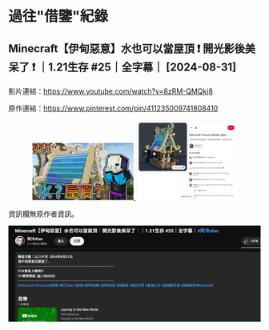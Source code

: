 # 過往"借鑒"紀錄

## Minecraft【伊甸惡意】水也可以當屋頂 ❗ 開光影後美呆了 ❗ ｜1.21生存 #25｜全字幕｜ [2024-08-31]

影片連結：https://www.youtube.com/watch?v=8zRM-QMQkj8

原作連結：https://www.pinterest.com/pin/411235009741808410

<p align="center">
    <a href="https://www.youtube.com/watch?v=8zRM-QMQkj8" target="_blank">
        <img src="https://raw.githubusercontent.com/FireBurn8787/Minecraft-Alan-Collections/main/imgs/08-31-2024_Youtube_Alanmmvmc_8zRM-QMQkj8_Thumbnail.jpg" width="40%"/>
    </a>
    <a href="https://www.pinterest.com/pin/411235009741808410" target="_blank">
        <img src="https://raw.githubusercontent.com/FireBurn8787/Minecraft-Alan-Collections/main/imgs/09-03-2024_Pinterest_Jottape033_411235009741808410.png" width="40%"/>
    </a>
</p>

資訊欄無原作者資訊。

![影片說明欄](https://raw.githubusercontent.com/FireBurn8787/Minecraft-Alan-Collections/main/imgs/history/Alanmmvmc_8zRM-QMQkj8_description.png)

